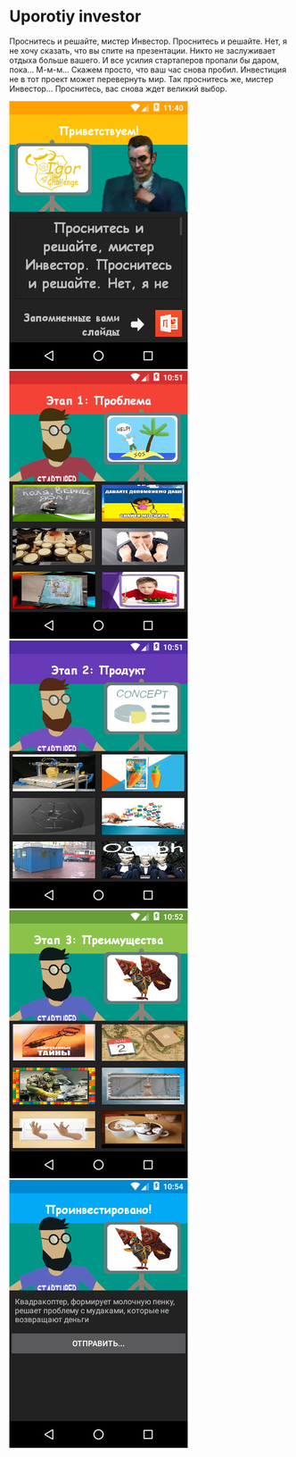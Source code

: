 # Uporotiy investor
Проснитесь и решайте, мистер Инвестор. Проснитесь и решайте. 
Нет, я не хочу сказать, что вы спите на презентации. Никто не заслуживает отдыха больше вашего.
И все усилия стартаперов пропали бы даром, пока… М-м-м… Скажем просто, что ваш час снова пробил. 
Инвестиция не в тот проект может перевернуть мир.
Так проснитесь же, мистер Инвестор… Проснитесь, вас снова ждет великий выбор.

![alt tag](./device-2017-03-23-174058.png)
![alt tag](./device-2017-03-23-165139.png)
![alt tag](./device-2017-03-23-165145.png)
![alt tag](./device-2017-03-23-165220.png)
![alt tag](./device-2017-03-23-165414.png)
